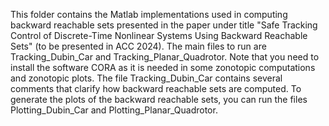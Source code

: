 This folder contains the Matlab implementations used in computing backward reachable sets presented
in the paper under title "Safe Tracking Control of Discrete-Time Nonlinear Systems Using Backward Reachable Sets" (to be presented in ACC 2024).
The main files to run are Tracking_Dubin_Car and Tracking_Planar_Quadrotor. Note that you need to install the software CORA as it is needed in some zonotopic computations and zonotopic plots.
The file Tracking_Dubin_Car contains several comments that clarify how backward reachable sets are computed.
To generate the plots of the backward reachable sets, you can run the files Plotting_Dubin_Car and Plotting_Planar_Quadrotor.
